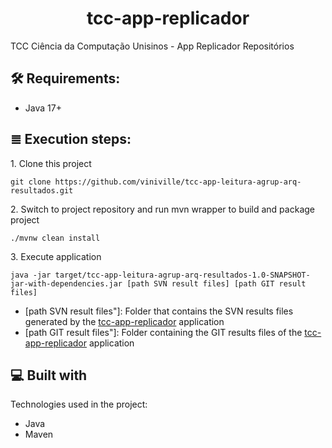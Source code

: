 <h1 align="center" id="title">tcc-app-replicador</h1>

<p id="description">TCC Ciência da Computação Unisinos - App Replicador Repositórios</p>

<h2>🛠️ Requirements:</h2>

* Java 17+
  
<h2>≣ Execution steps:</h2>

<p>1. Clone this project</p>

```
git clone https://github.com/viniville/tcc-app-leitura-agrup-arq-resultados.git
```

<p>2. Switch to project repository and run mvn wrapper to build and package project</p>

```
./mvnw clean install
```

<p>3. Execute application</p>

```
java -jar target/tcc-app-leitura-agrup-arq-resultados-1.0-SNAPSHOT-jar-with-dependencies.jar [path SVN result files] [path GIT result files]
```
* [path SVN result files"]: Folder that contains the SVN results files generated by the [tcc-app-replicador](https://github.com/viniville/tcc-app-replicador) application
* [path GIT result files"]: Folder containing the GIT results files of the [tcc-app-replicador](https://github.com/viniville/tcc-app-replicador) application

<h2>💻 Built with</h2>

Technologies used in the project:

* Java
* Maven
